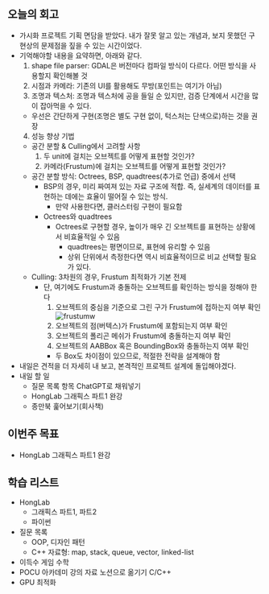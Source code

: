 ## 오늘의 회고
- 가시화 프로젝트 기획 면담을 받았다. 내가 잘못 알고 있는 개념과, 보지 못했던 구현상의 문제점을 짚을 수 있는 시간이었다.
- 기억해야할 내용을 요약하면, 아래와 같다.
  1. shape file parser: GDAL은 버전마다 컴파일 방식이 다르다. 어떤 방식을 사용할지 확인해볼 것
  2. 시점과 카메라: 기존의 UI를 활용해도 무방(포인트는 여기가 아님)
  3. 조명과 텍스처: 조명과 텍스처에 공을 들일 순 있지만, 검증 단계에서 시간을 많이 잡아먹을 수 있다.
    - 우선은 간단하게 구현(조명은 별도 구현 없이, 턱스처는 단색으로)하는 것을 권장
  4. 성능 향상 기법
    - 공간 분할 & Culling에서 고려할 사항
      1. 두 unit에 걸치는 오브젝트를 어떻게 표현할 것인가?
      2. 카메라(Frustum)에 걸치는 오브젝트를 어떻게 표현할 것인가?
    - 공간 분할 방식: Octrees, BSP, quadtrees(추가로 언급) 중에서 선택
      - BSP의 경우, 미리 짜여져 있는 자료 구조에 적합. 즉, 실세계의 데이터를 표현하는 데에는 효율이 떨어질 수 있는 방식.
        - 만약 사용한다면, 클러스터링 구현이 필요함
      - Octrees와 quadtrees
        - Octrees로 구현할 경우, 높이가 매우 긴 오브젝트를 표현하는 상황에서 비효율적일 수 있음
          - quadtrees는 평면이므로, 표현에 유리할 수 있음
          - 상위 단위에서 측정한다면 역시 비효율적이므로 비교 선택할 필요가 있다.
    - Culling: 3차원의 경우, Frustum 최적화가 기본 전제
      - 단, 여기에도 Frustum과 충돌하는 오브젝트를 확인하는 방식을 정해야 한다
        1. 오브젝트의 중심을 기준으로 그린 구가 Frustum에 접하는지 여부 확인
          ![frustumw](https://user-images.githubusercontent.com/42532724/215642115-1223eb2a-ba56-4d8f-abe8-55a9508b3636.png)
        3. 오브젝트의 점(버텍스)가 Frustum에 포함되는지 여부 확인
        4. 오브젝트의 폴리곤 메쉬가 Frustum에 충돌하는지 여부 확인
        5. 오브젝트의 AABBox 혹은 BoundingBox와 충돌하는지 여부 확인
          - 두 Box도 차이점이 있으므로, 적절한 전략을 설계해야 함
- 내일은 견적을 더 자세히 내 보고, 본격적인 프로젝트 설계에 돌입해야겠다.
- 내일 할 일
  - 질문 목록 항목 ChatGPT로 채워넣기
  - HongLab 그래픽스 파트1 완강
  - 종만북 훑어보기(회사책)
## 이번주 목표
- HongLab 그래픽스 파트1 완강
## 학습 리스트
  - HongLab
    - 그래픽스 파트1, 파트2
    - 파이썬
  - 질문 목록
      - OOP, 디자인 패턴
      - C++ 자료형: map, stack, queue, vector, linked-list
  - 이득수 게임 수학
  - POCU 아카데미 강의 자료 노션으로 옮기기 C/C++
  - GPU 최적화
